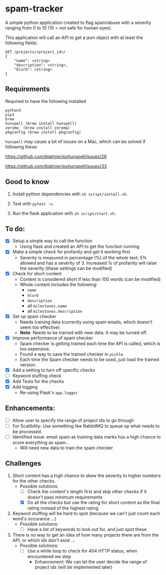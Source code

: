 # spam-tracker
A simple python application created to flag spam/abuse with a severity ranging from 0 to 10 (10 = not safe for human eyes).

This application will call an API to get a json object with at least the following fields:

```
GET /projects/<project_id>/
{
    "name": <string>
    "description": <string>,
    "blurb": <string>
}
```

## Requirements
Required to have the following installed
```
python3
pip3
brew
hunspell (brew install hunspell)
zeromq  (brew install zeromq)
pkgconfig (brew install pkgconfig)
```

`hunspell` may cause a bit of issues on a Mac, which can be solved if following these:

https://github.com/blatinier/pyhunspell/issues/26

https://github.com/blatinier/pyhunspell/issues/33

## Good to know
1. Install python dependencies with `sh script/install.sh`.

2. Test with `pytest -v`.

3. Run the flask application with `sh script/start.sh`.

## To do:
* [x] Setup a simple way to call the function
    * Using flask and created an API to get the function running
* [x] Make a simple check for profanity and get it working first
    * Severity is measured in percentage (%) of the whole text; 5% allowed and has a severity of 3. Increased % of profanity will raise the severity (these settings can be modified)
* [x] Check for short content
    * Content is considered short if less than 100 words (can be modified)
    * Whole content includes the following:
        * `name`
        * `blurb`
        * `description`
        * all `milestones.name`
        * all `milestones.description`
* [x] Set up spam checker
    * Needs training data (currently using spam emails, which doesn't seem too effective)
    * **Note**: Needs to be trained with new data. It may be turned off.
* [x] Improve performance of spam checker
    * Spam checker is getting trained each time the API is called, which is too expensive.
    * Found a way to save the trained checker in `pickle`.
    * Each time the Spam checker needs to be used, just load the trained version.
* [x] Add a setting to turn off specific checks
* [ ] Keyword stuffing check
* [x] Add Tests for the checks
* [x] Add logging
    * Re-using Flask's `app.logger`

## Enhancements:
* [ ] Allow user to specify the range of project ids to go through
* [ ] For Scalibility: Use something like RabbitMQ to queue up what needs to be processed.
* [ ] Identified issue: email spam as training data marks has a high chance to score everything as spam...
    * Will need new data to train the spam checker

## Challenges
1. Short content has a high chance to skew the severity to higher numbers for the other checks.
    * Possible solutions:
        * [ ] Check the content's length first and skip other checks if it doesn't pass minimum requirements
        * [x] Do all the checks but use the rating for short content as the final rating instead of the highest rating
2. Keyword stuffing will be hard to spot (because we can't just count each word's occurance ...)
    * Possible solutions:
        * [ ] Have a list of keywords to look out for, and just spot these
3. There is no way to get an idea of how many projects there are from the API, or which ids don't exist ...
    * Possible solutions:
        * [ ] Use a while loop to check for 404 HTTP status, when encountered we stop
            * Enhancement: We can let the user decide the range of project ids (will be implemented later)
